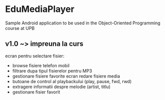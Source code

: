 # EduMediaPlayer
Sample Android application to be used in the Object-Oriented Programming course at UPB

## v1.0 ~> impreuna la curs
ecran pentru selectare fisier:
- browse fisiere telefon mobil
- filtrare dupa tipul fisierelor pentru MP3
- gestionare fisiere favorite
ecran redare fisiere media
- butoane de control al playbackului (play, pause, fwd, rwd)
- extragere informatii despre melodie (artist, titlu)
- gestionare fisier favorit
